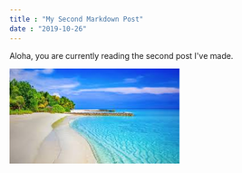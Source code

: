 ```yaml
---
title : "My Second Markdown Post"
date : "2019-10-26"
---
```


Aloha, you are currently reading the second post I've made.

![Tranquil Beach](tranquil-beach.jpg)